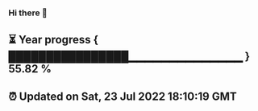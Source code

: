 ### Hi there 👋
⏳ Year progress { ████████████████▁▁▁▁▁▁▁▁▁▁▁▁▁▁ } 55.82 %
---
⏰ Updated on Sat, 23 Jul 2022 18:10:19 GMT
---
